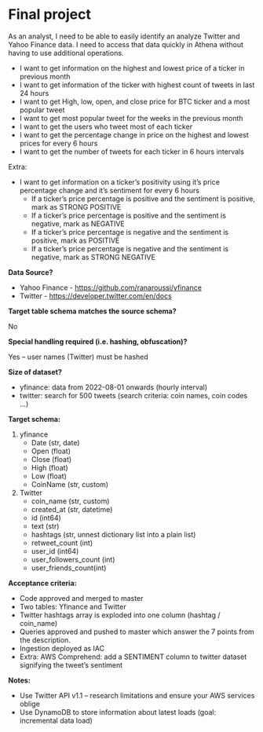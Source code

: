 # Final project

As an analyst, I need to be able to easily identify an analyze Twitter and Yahoo Finance data.
I need to access that data quickly in Athena without having to use additional operations.

- I want to get information on the highest and lowest price of a ticker in previous month 
- I want to get information of the ticker with highest count of tweets in last 24 hours
- I want to get High, low, open, and close price for BTC ticker and a most popular tweet
- I want to get most popular tweet for the weeks in the previous month
- I want to get the users who tweet most of each ticker
- I want to get the percentage change in price on the highest and lowest prices for every 6 hours
- I want to get the number of tweets for each ticker in 6 hours intervals

Extra:

- I want to get information on a ticker’s positivity using it’s price percentage change and it’s sentiment for every 6 hours 
    - If a ticker’s price percentage is positive and the sentiment is positive, mark as STRONG POSITIVE
    - If a ticker’s price percentage is positive and the sentiment is negative, mark as NEGATIVE
    - If a ticker’s price percentage is negative and the sentiment is positive, mark as POSITIVE
    - If a ticker’s price percentage is negative and the sentiment is negative, mark as STRONG NEGATIVE


**Data Source?**

* Yahoo Finance - https://github.com/ranaroussi/yfinance
* Twitter - https://developer.twitter.com/en/docs

**Target table schema matches the source schema?**

No

**Special handling required (i.e. hashing, obfuscation)?**

Yes – user names (Twitter) must be hashed

**Size of dataset?**

- yfinance: data from 2022-08-01 onwards (hourly interval)
- twitter: search for 500 tweets (search criteria: coin names, coin codes …)

**Target schema:**

1.	yfinance
    - Date (str, date)
    - Open (float)
    - Close (float)
    - High (float)
    - Low (float)
    - CoinName (str, custom)
2.	Twitter
    - coin_name (str, custom)
    - created_at (str, datetime)
    - id (int64)
    - text (str)
    - hashtags (str, unnest dictionary list into a plain list)
    - retweet_count (int)
    - user_id (int64)
    - user_followers_count (int)
    - user_friends_count(int)

**Acceptance criteria:**

- Code approved and merged to master
- Two tables: Yfinance and Twitter
- Twitter hashtags array is exploded into one column (hashtag / coin_name)
- Queries approved and pushed to master which answer the 7 points from the description.
- Ingestion deployed as IAC
- Extra: AWS Comprehend: add a SENTIMENT column to twitter dataset signifying the tweet’s sentiment

**Notes:**

- Use Twitter API v1.1 – research limitations and ensure your AWS services oblige
- Use DynamoDB to store information about latest loads (goal: incremental data load)

